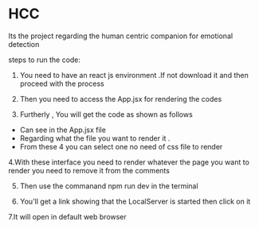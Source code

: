 # HCC
Its the project regarding the human centric companion for emotional detection


steps to run the code:

1. You need to have an react js environment .If not download it and then proceed with the process

2. Then you need to access the App.jsx for rendering the codes

3. Furtherly , You will get the code as shown as follows
   
  - Can see in the App.jsx file 
  - Regarding what the file you want to render it .
      <Dashboard />
      <EmergencyAlert />
      <Login />
      <Settings /> 
  - From these 4 you can select one no need of css file to render    

 4.With these interface you need to render whatever the page you want to render you need to remove it from the comments 

5. Then use the commanand npm run dev in the terminal

6. You'll get a link showing that the LocalServer is started then click on it

 7.It will open in default web browser 

